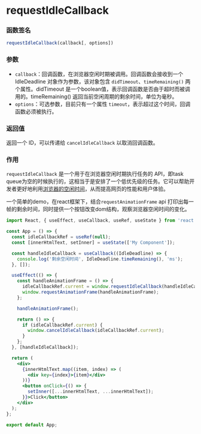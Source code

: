# requestIdleCallback

### 函数签名

```js
requestIdleCallback(callback[, options])
```

### 参数

- `callback`：回调函数，在浏览器空闲时期被调用。回调函数会接收到一个 IdleDeadline 对象作为参数，该对象包含 `didTimeout`、`timeRemaining()` 两个属性。didTimeout 是一个boolean值，表示回调函数是否由于超时而被调用的。timeRemaining() 返回当前空闲周期的剩余时间，单位为毫秒。
- `options`：可选参数，目前只有一个属性 `timeout`，表示超过这个时间，回调函数必须被执行。

### 返回值

返回一个 ID，可以传递给 `cancelIdleCallback` 以取消回调函数。

### 作用

`requestIdleCallback` 是一个用于在浏览器空闲时期执行任务的 API，即task queue为空的时候执行的，这相当于是安排了一个低优先级的任务。它可以帮助开发者更好地利用[浏览器的空闲时间](../../HTML/浏览器/浏览器的空闲时间.md)，从而提高网页的性能和用户体验。

一个简单的demo，在react框架下，结合```requestAnimationFrame``` api 打印出每一帧的剩余时间，同时提供一个按钮改变dom结构，观察浏览器空闲时间的变化。

```jsx
import React, { useEffect, useCallback, useRef, useState } from 'react';

const App = () => {
  const idleCallbackRef = useRef(null);
  const [innerHtmlText, setInner] = useState(['My Component']);

  const handleIdleCallback = useCallback((IdleDeadline) => {
    console.log('剩余空闲时间', IdleDeadline.timeRemaining(), 'ms');
  }, []);

  useEffect(() => {
    const handleAnimationFrame = () => {
      idleCallbackRef.current = window.requestIdleCallback(handleIdleCallback, { timeout: 10000 });
      window.requestAnimationFrame(handleAnimationFrame);
    };

    handleAnimationFrame();

    return () => {
      if (idleCallbackRef.current) {
        window.cancelIdleCallback(idleCallbackRef.current);
      }
    };
  }, [handleIdleCallback]);

  return (
    <div>
      {innerHtmlText.map((item, index) => (
        <div key={index}>{item}</div>
      ))}
      <button onClick={() => {
        setInner([...innerHtmlText, ...innerHtmlText]);
      }}>Click</button>
    </div>
  );
};

export default App;
```



